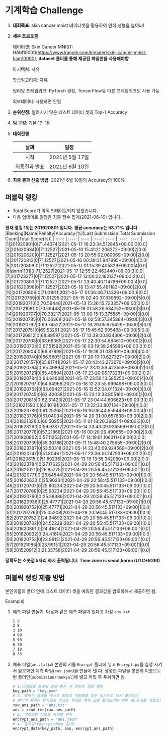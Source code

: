 # **기계학습 Challenge**
1. **대회목표**: skin cancer mnist 데이터셋을 활용하여 인식 성능을 높여라!

2. **세부 프로토콜**

   데이터셋: Skin Cancer MNIST: HAM10000(https://www.kaggle.com/kmader/skin-cancer-mnist-ham10000), 
           **dataset 폴더를 통해 제공된 파일만을 사용해야함**

   아키텍쳐: 자유

   학습알고리즘: 자유

   딥러닝 프레임워크: PyTorch 권장, TensorFlow등 다른 프레임워크도 사용 가능

   외부데이터: 사용하면 안됨

3. **순위산정:** 알려지지 않은 테스트 데이터 셋의 Top-1 Accuracy

4. **팀 구성**: 기본 1인 1팀


5. **대회진행**

   |     날짜      |      일정       |
   | :-----------: | :-------------: |
   |     시작      | 2021년 5월 17일 |
   | 최종결과 발표 | 2021년 6월 10일  |

7. **최종 결과 산출 방법:** 2021년 6월 10일의 Accuracy의 100%


## 퍼블릭 랭킹

  
- Total Score가 아직 업데이트되지 않았습니다. 
 - 다음 업데이트 일정은 최종 점수 집계(2021-06-10) 입니다.
  
**현재 랭킹 1위는 201920801 입니다. 평균 accuracy는 53.71% 입니다.**
|Ranking|Name|Penalty|Accuracy(%)|Last Submission|Total Submission Count|Total Score(%)|
| :---: | :---: | :---: | :---: | :---: | :---: | :---: |
|1|201920801|0|71.44374|2021-05-17 16:23:34.512845+09:00|3|0.0|
|2|201620934|0|71.12527|2021-05-10 15:41:21.208272+09:00|2|0.0|
|3|201620620|0|71.12527|2021-05-13 20:55:02.080069+09:00|2|0.0|
|4|201720813|0|71.12527|2021-05-16 00:39:31.947995+09:00|4|0.0|
|5|201720809|0|71.12527|2021-05-17 01:15:39.405829+09:00|4|0.0|
|6|dnrtn1101|0|71.12527|2021-05-17 12:55:22.462440+09:00|3|0.0|
|7|201723277|0|71.12527|2021-05-17 13:00:22.182137+09:00|2|0.0|
|8|201720803|0|71.12527|2021-05-17 23:40:40.114786+09:00|4|0.0|
|9|201620898|0|71.12527|2021-05-18 13:47:55.481183+09:00|2|0.0|
|10|201720806|0|71.01911|2021-05-17 01:06:46.714326+09:00|6|0.0|
|11|201720769|0|70.91295|2021-05-15 02:40:37.839892+09:00|5|0.0|
|12|201920710|0|70.59448|2021-05-13 15:36:15.723357+09:00|3|0.0|
|13|201721081|0|70.59448|2021-05-18 01:58:39.534752+09:00|3|0.0|
|14|201920707|0|70.38217|2021-05-13 00:15:13.375585+09:00|3|0.0|
|15|201920785|0|70.06369|2021-05-18 02:58:57.345884+09:00|3|0.0|
|16|201920792|0|69.74522|2021-05-17 16:29:05.675429+09:00|3|0.0|
|17|201720751|0|69.53291|2021-05-17 15:45:52.995468+09:00|5|0.0|
|18|201720812|0|68.89597|2021-05-17 13:39:00.934306+09:00|2|0.0|
|19|201720708|0|68.68365|2021-05-17 22:30:54.664610+09:00|3|0.0|
|20|201920704|0|67.51592|2021-05-16 03:19:39.245986+09:00|2|0.0|
|21|201720804|0|66.87898|2021-05-17 19:18:31.035991+09:00|4|0.0|
|22|201920740|0|66.56051|2021-05-17 20:10:10.627327+09:00|2|0.0|
|23|201720157|0|65.81741|2021-05-17 20:43:43.273070+09:00|2|0.0|
|24|201920764|0|65.49894|2021-05-17 23:12:59.423558+09:00|2|0.0|
|25|201920721|0|65.49894|2021-05-17 23:20:06.173291+09:00|2|0.0|
|26|201920784|0|64.64968|2021-05-17 23:50:13.585250+09:00|4|0.0|
|27|201920797|0|64.64968|2021-05-18 12:23:55.999498+09:00|5|0.0|
|28|201920762|0|63.69427|2021-05-16 12:52:04.011324+09:00|3|0.0|
|29|201720745|0|62.42038|2021-05-15 23:13:33.805160+09:00|2|0.0|
|30|201720815|0|62.31423|2021-05-17 23:04:44.606623+09:00|3|0.0|
|31|201621590|0|62.10191|2021-05-17 13:22:23.807134+09:00|4|0.0|
|32|201823780|0|61.25265|2021-05-16 16:06:44.659443+09:00|4|0.0|
|33|201823776|0|61.04034|2021-05-14 20:31:00.657838+09:00|2|0.0|
|34|201821328|0|60.50955|2021-05-11 01:18:20.398214+09:00|2|0.0|
|35|201623290|0|59.97877|2021-05-14 23:43:09.924569+09:00|3|0.0|
|36|201720778|0|57.21868|2021-05-18 00:20:29.490655+09:00|2|0.0|
|37|201920802|0|57.11253|2021-05-17 14:19:01.106311+09:00|2|0.0|
|38|201720739|0|55.30786|2021-05-11 15:48:40.275655+09:00|2|0.0|
|39|201823787|0|53.50318|2021-05-14 23:43:09.924569+09:00|2|0.0|
|40|201920747|0|51.80467|2021-05-17 23:36:10.247939+09:00|2|0.0|
|41|201620615|0|51.59236|2021-05-13 19:13:55.342050+09:00|2|0.0|
|42|201823784|0|27.17622|2021-04-29 20:56:45.517133+09:00|1|0.0|
|43|201621021|0|26.85775|2021-04-29 20:56:45.517133+09:00|1|0.0|
|44|201820771|0|26.64544|2021-04-29 20:56:45.517133+09:00|1|0.0|
|45|201620633|0|25.90234|2021-04-29 20:56:45.517133+09:00|1|0.0|
|46|201720707|0|25.90234|2021-04-29 20:56:45.517133+09:00|1|0.0|
|47|201720788|0|25.90234|2021-04-29 20:56:45.517133+09:00|1|0.0|
|48|201920760|0|25.58386|2021-04-29 20:56:45.517133+09:00|1|0.0|
|49|201620936|0|25.47771|2021-04-29 20:56:45.517133+09:00|1|0.0|
|50|201920752|0|25.47771|2021-04-29 20:56:45.517133+09:00|1|0.0|
|51|201720776|0|25.05308|2021-04-29 20:56:45.517133+09:00|1|0.0|
|52|201720752|0|24.94692|2021-04-29 20:56:45.517133+09:00|1|0.0|
|53|201920782|0|24.52229|2021-04-29 20:56:45.517133+09:00|1|0.0|
|54|201620891|0|24.41614|2021-04-29 20:56:45.517133+09:00|1|0.0|
|55|201620932|0|24.41614|2021-04-29 20:56:45.517133+09:00|1|0.0|
|56|201920753|0|23.99151|2021-04-29 20:56:45.517133+09:00|1|0.0|
|57|201921085|0|23.99151|2021-04-29 20:56:45.517133+09:00|1|0.0|
|58|201520912|0|21.33758|2021-04-29 20:56:45.517133+09:00|1|0.0|


**정확도는 소숫점 5자리 까지 출력됩니다.**
**Time zone is seoul,korea (UTC+9:00)**
## 퍼블릭 랭킹 제출 방법

본인이름의 폴더 안에 테스트 데이터 셋을 예측한 결과값을 암호화해서 제출하면 됨.

Example) 

1. 예측 파일 만들기. 다음과 같은 예측 파일이 있다고 가정 `ans.txt`

   ```tex
   1 9
   2 8
   3 10
   4 99
   5 98
   6 70
   7 18
   8 33
   ```

2. 예측 파일(`ans.txt`)과 본인의 키를 `Encrypt` 폴더에 넣고 `Encrypt.py`를 실행 시켜서 암호화한 예측 파일(`ans.json`)을 만들어 낸 다. 생성한 파일을 본인의 이름으로 된 폴더안(`submission/hankyul`)에 넣고 커밋 후 푸쉬하면 됨.

   ```python
   # 1.이메일을 통해서 전달 받은 키 파일의 경로 입력
   key_path = "key.pem"
   # 2. 예측한 결과를 텍스트 파일로 저장했을 경우 리스트로 다시 불러오기
   # 본인이 원하는 방식으로 리스트 형태로 예측 값을 불러오기만 하면 됨(순서를 지킬것)
   raw_ans_path = "ans.txt"
   ans = read_txt(raw_ans_path)
   # 3. 암호화된 파일을 저장할 위치
   encrypt_ans_path = "ans.json"
   # 4. 암호화!(pycrytodome 설치)
   encrypt_data(key_path, ans, encrypt_ans_path)
   ```





